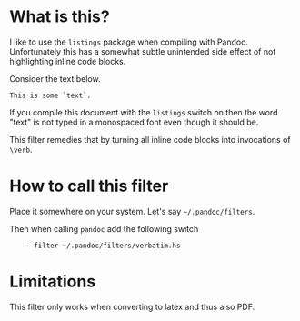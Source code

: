 # What is this?

I like to use the `listings` package when compiling with Pandoc.
Unfortunately this has a somewhat subtle unintended side effect
of not highlighting inline code blocks.

Consider the text below.

    This is some `text`.

If you compile this document with the `listings` switch on
then the word "text" is not typed in a monospaced font
even though it should be.

This filter remedies that by turning all inline code blocks
into invocations of `\verb`.

# How to call this filter

Place it somewhere on your system.
Let's say `~/.pandoc/filters`.

Then when calling `pandoc` add the following switch

~~~~
    --filter ~/.pandoc/filters/verbatim.hs
~~~~

# Limitations

This filter only works when converting to latex
and thus also PDF.

